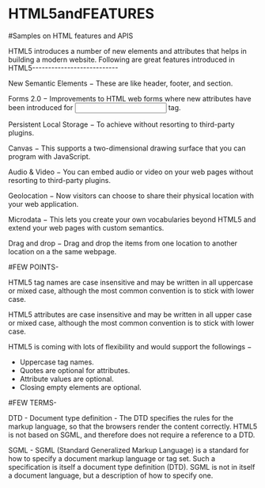 # HTML5andFEATURES
#Samples on HTML features and APIS

HTML5 introduces a number of new elements and attributes that helps in building a modern website. 
Following are great features introduced in HTML5---------------------------

New Semantic Elements − These are like header, footer, and section.

Forms 2.0 − Improvements to HTML web forms where new attributes have been introduced for <input> tag.

Persistent Local Storage − To achieve without resorting to third-party plugins.

Canvas − This supports a two-dimensional drawing surface that you can program with JavaScript.

Audio & Video − You can embed audio or video on your web pages without resorting to third-party plugins.

Geolocation − Now visitors can choose to share their physical location with your web application.

Microdata − This lets you create your own vocabularies beyond HTML5 and extend your web pages with custom semantics.

Drag and drop − Drag and drop the items from one location to another location on a the same webpage.

#FEW POINTS-

HTML5 tag names are case insensitive and may be written in all uppercase or mixed case, although the most common convention is to stick with lower case.

HTML5 attributes are case insensitive and may be written in all upper case or mixed case, although the most common convention is to stick with lower case.

HTML5 is coming with lots of flexibility and would support the followings −
- Uppercase tag names.
- Quotes are optional for attributes.
- Attribute values are optional.
- Closing empty elements are optional.

#FEW TERMS-

DTD - Document type definition - The DTD specifies the rules for the markup language, so that the browsers render the content correctly. HTML5 is not based on SGML, and therefore does not require a reference to a DTD.

SGML - SGML (Standard Generalized Markup Language) is a standard for how to specify a document markup language or tag set. Such a specification is itself a document type definition (DTD). SGML is not in itself a document language, but a description of how to specify one.
